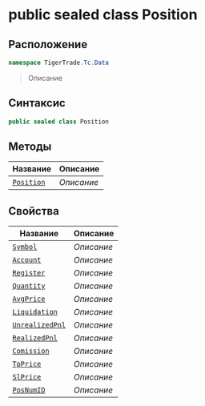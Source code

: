 
# public sealed class Position
## Расположение
```csharp
namespace TigerTrade.Tc.Data
```



> Описание

## Синтаксис
```csharp
public sealed class Position
```


## Методы
| Название | Описание |
| --- | --- |
| [`Position`](./Position.cs/Методы/Position.md) | *Описание* |

## Свойства
| Название | Описание |
| --- | --- |
| [`Symbol`](./Position.cs/Свойства/Symbol.md) | *Описание* |
| [`Account`](./Position.cs/Свойства/Account.md) | *Описание* |
| [`Register`](./Position.cs/Свойства/Register.md) | *Описание* |
| [`Quantity`](./Position.cs/Свойства/Quantity.md) | *Описание* |
| [`AvgPrice`](./Position.cs/Свойства/AvgPrice.md) | *Описание* |
| [`Liquidation`](./Position.cs/Свойства/Liquidation.md) | *Описание* |
| [`UnrealizedPnl`](./Position.cs/Свойства/UnrealizedPnl.md) | *Описание* |
| [`RealizedPnl`](./Position.cs/Свойства/RealizedPnl.md) | *Описание* |
| [`Comission`](./Position.cs/Свойства/Comission.md) | *Описание* |
| [`TpPrice`](./Position.cs/Свойства/TpPrice.md) | *Описание* |
| [`SlPrice`](./Position.cs/Свойства/SlPrice.md) | *Описание* |
| [`PosNumID`](./Position.cs/Свойства/PosNumID.md) | *Описание* |



